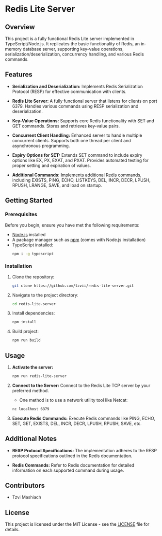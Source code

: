 # Redis Lite Server

## Overview

This project is a fully functional Redis Lite server implemented in TypeScript/Node.js. It replicates the basic functionality of Redis, an in-memory database server, supporting key-value operations, serialization/deserialization, concurrency handling, and various Redis commands.

## Features

- **Serialization and Deserialization:** Implements Redis Serialization Protocol (RESP) for effective communication with clients.

- **Redis Lite Server:** A fully functional server that listens for clients on port 6379. Handles various commands using RESP serialization and deserialization.

- **Key-Value Operations:** Supports core Redis functionality with SET and GET commands. Stores and retrieves key-value pairs.

- **Concurrent Client Handling:** Enhanced server to handle multiple concurrent clients. Supports both one thread per client and asynchronous programming.

- **Expiry Options for SET:** Extends SET command to include expiry options like EX, PX, EXAT, and PXAT. Provides automated testing for proper setting and expiration of values.

- **Additional Commands:** Implements additional Redis commands, including EXISTS, PING, ECHO, LISTKEYS, DEL, INCR, DECR, LPUSH, RPUSH, LRANGE, SAVE, and load on startup.

## Getting Started

### Prerequisites

Before you begin, ensure you have met the following requirements:

- [Node.js](https://nodejs.org/) installed
- A package manager such as [npm](https://www.npmjs.com/) (comes with Node.js installation)
- TypeScript installed:
   ```bash
   npm i -g typescript
   ```

### Installation

1. Clone the repository:

   ```bash
   git clone https://github.com/tzvii/redis-lite-server.git
   ```

2. Navigate to the project directory:

   ```bash
   cd redis-lite-server
   ```

3. Install dependencies:

   ```bash
   npm install
   ```

4. Build project:

   ```bash
   npm run build
   ```

## Usage

1. **Activate the server:**
   ```bash
   npm run redis-lite-server
   ```

2. **Connect to the Server:**
   Connect to the Redis Lite TCP server by your preferred method.
   - One method is to use a network utility tool like Netcat:
   ```bash
   nc localhost 6379
   ```

3. **Execute Redis Commands:**
   Execute Redis commands like PING, ECHO, SET, GET, EXISTS, DEL, INCR, DECR, LPUSH, RPUSH, SAVE, etc.


## Additional Notes

- **RESP Protocol Specifications:** The implementation adheres to the RESP protocol specifications outlined in the Redis documentation.

- **Redis Commands:** Refer to Redis documentation for detailed information on each supported command during usage.

## Contributors

- Tzvi Mashiach

## License

This project is licensed under the MIT License - see the [LICENSE](LICENSE) file for details.